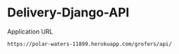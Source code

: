 # Delivery-Django-API

Application URL
```
https://polar-waters-11899.herokuapp.com/grofers/api/
```
